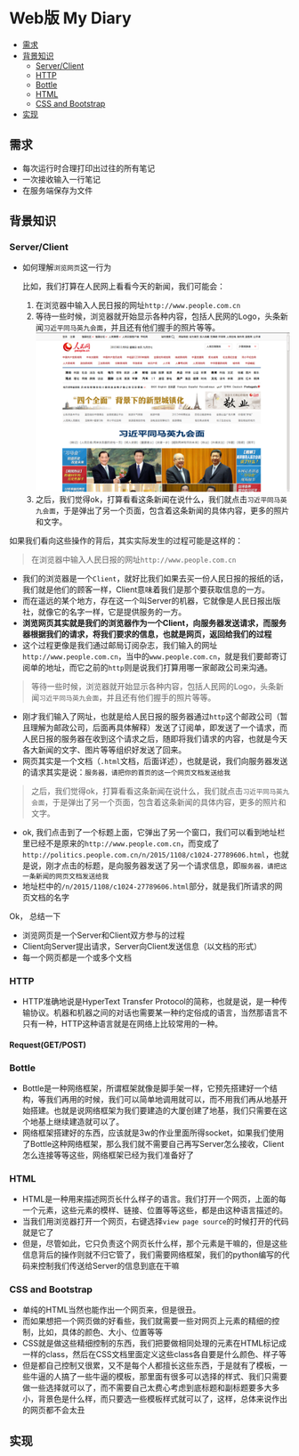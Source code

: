 # Web版 My Diary

- [需求](#需求)
- [背景知识](#背景知识)
	- [Server/Client](#serverclient)
	- [HTTP](#http)
	- [Bottle](#bottle)
	- [HTML](#html)
	- [CSS and Bootstrap](#css)
- [实现](#实现)

## <a name="需求"> </a>需求
- 每次运行时合理打印出过往的所有笔记
- 一次接收输入一行笔记
- 在服务端保存为文件


## <a name="背景知识"></a>背景知识

### <a name="serverclient"></a>Server/Client
- 如何理解`浏览网页`这一行为
 
  比如，我们打算在人民网上看看今天的新闻，我们可能会：
  1. 在浏览器中输入人民日报的网址`http://www.people.com.cn`
  2. 等待一些时候，浏览器就开始显示各种内容，包括人民网的Logo，头条新闻`习近平同马英九会面`，并且还有他们握手的照片等等。
  ![](peopleweb.png)
  3. 之后，我们觉得ok，打算看看这条新闻在说什么，我们就点击`习近平同马英九会面`，于是弹出了另一个页面，包含着这条新闻的具体内容，更多的照片和文字。


如果我们看向这些操作的背后，其实实际发生的过程可能是这样的：


> 在浏览器中输入人民日报的网址`http://www.people.com.cn`

- 我们的浏览器是一个`Client`，就好比我们如果去买一份人民日报的报纸的话，我们就是他们的顾客一样，Client意味着我们是那个要获取信息的一方。
- 而在遥远的某个地方，存在这一个叫Server的机器，它就像是人民日报出版社，就像它的名字一样，它是提供服务的一方。
- **浏览网页其实就是我们的浏览器作为一个Client，向服务器发送请求，而服务器根据我们的请求，将我们要求的信息，也就是网页，返回给我们的过程**
- 这个过程更像是我们通过邮局订阅杂志，我们输入的网址`http://www.people.com.cn`，当中的`www.people.com.cn`，就是我们要邮寄订阅单的地址，而它之前的`http`则是说我们打算用哪一家邮政公司来沟通。


>  等待一些时候，浏览器就开始显示各种内容，包括人民网的Logo，头条新闻`习近平同马英九会面`，并且还有他们握手的照片等等。

- 刚才我们输入了网址，也就是给人民日报的服务器通过`http`这个邮政公司（暂且理解为邮政公司，后面再具体解释）发送了订阅单，即发送了一个请求，而人民日报的服务器在收到这个请求之后，随即将我们请求的内容，也就是今天各大新闻的文字、图片等等组织好发送了回来。
- 网页其实是一个文档（`.html`文档，后面详述），也就是说，我们向服务器发送的请求其实是说：`服务器，请把你的首页的这一个网页文档发送给我`


> 之后，我们觉得ok，打算看看这条新闻在说什么，我们就点击`习近平同马英九会面`，于是弹出了另一个页面，包含着这条新闻的具体内容，更多的照片和文字。

- ok, 我们点击到了一个标题上面，它弹出了另一个窗口，我们可以看到地址栏里已经不是原来的`http://www.people.com.cn`，而变成了`http://politics.people.com.cn/n/2015/1108/c1024-27789606.html`，也就是说，刚才点击的标题，是向服务器发送了另一个请求信息，即`服务器，请把这一条新闻的网页文档发送给我`
- 地址栏中的`/n/2015/1108/c1024-27789606.html`部分，就是我们所请求的网页文档的名字


Ok， 总结一下
- 浏览网页是一个Server和Client双方参与的过程
- Client向Server提出请求，Server向Client发送信息（以文档的形式）
- 每一个网页都是一个或多个文档


### <a name="http"></a>HTTP
- HTTP准确地说是HyperText Transfer Protocol的简称，也就是说，是一种传输协议。机器和机器之间的对话也需要某一种约定俗成的语言，当然那语言不只有一种，HTTP这种语言就是在网络上比较常用的一种。

#### Request(GET/POST)

### <a name="bottle"></a>Bottle
- Bottle是一种网络框架，所谓框架就像是脚手架一样，它预先搭建好一个结构，等我们再用的时候，我们可以简单地调用就可以，而不用我们再从地基开始搭建。也就是说网络框架为我们要建造的大厦创建了地基，我们只需要在这个地基上继续建造就可以了。
- 网络框架搭建好的东西，应该就是3w的作业里面所得socket，如果我们使用了Bottle这种网络框架，那么我们就不需要自己再写Server怎么接收，Client怎么连接等等这些，网络框架已经为我们准备好了

### <a name="html"></a>HTML
- HTML是一种用来描述网页长什么样子的语言。我们打开一个网页，上面的每一个元素，这些元素的模样、链接、位置等等这些，都是由这种语言描述的。
- 当我们用浏览器打开一个网页，右键选择`view page source`的时候打开的代码就是它了
- 但是，尽管如此，它只负责这个网页长什么样，那个元素是干嘛的，但是这些信息背后的操作则就不归它管了，我们需要网络框架，我们的python编写的代码来控制我们传送给Server的信息到底在干嘛


### <a name="css"></a>CSS and Bootstrap
- 单纯的HTML当然也能作出一个网页来，但是很丑。
- 而如果想把一个网页做的好看些，我们就需要一些对网页上元素的精细的控制，比如，具体的颜色、大小、位置等等
- CSS就是做这些精细控制的东西，我们把要做相同处理的元素在HTML标记成一样的class，然后在CSS文档里面定义这些class各自要是什么颜色、样子等
- 但是都自己控制又很累，又不是每个人都擅长这些东西，于是就有了模板，一些牛逼的人搞了一些牛逼的模板，那里面有很多可以选择的样式、我们只需要做一些选择就可以了，而不需要自己太费心考虑到底标题和副标题要多大多小，背景色是什么样，而只要选一些模板样式就可以了，这样，总体来说作出的网页都不会太丑


## <a name="实现"></a>实现
